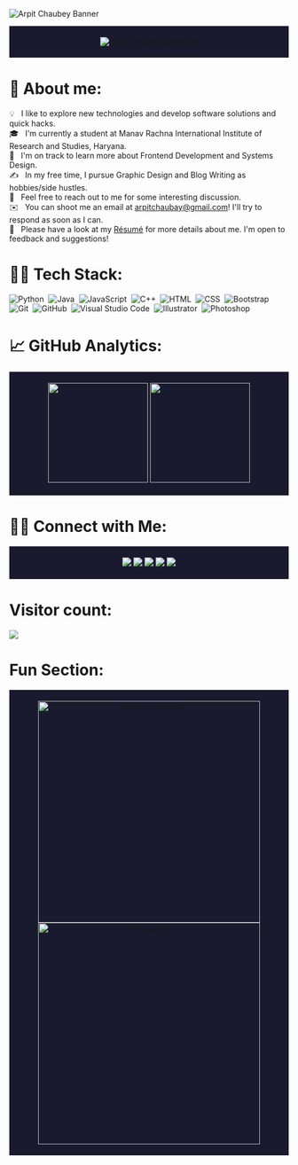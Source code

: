 ![Arpit Chaubey Banner](https://user-images.githubusercontent.com/74038190/225813708-98b745f2-7d22-48cf-9150-083f1b00d6c9.gif)

<div align="center" style="background-color:#1a1a2e; padding: 20px;">
  <img src="https://readme-typing-svg.herokuapp.com?font=Ubuntu&weight=700&size=40&pause=1000&color=E6F7E0&background=1a1a2e00&center=true&width=500&height=75&lines=Hi%F0%9F%91%8B%2C+I'm+Arpit+Chaubey;Frontend+Developer" alt="Hello, I'm Arpit Chaubey">
</div>

# 🤔 About me:

💡 &nbsp; I like to explore new technologies and develop software solutions and quick hacks.\
🎓 &nbsp; I'm currently a student at Manav Rachna International Institute of Research and Studies, Haryana.\
🌱 &nbsp; I'm on track to learn more about Frontend Development and Systems Design.\
✍️ &nbsp; In my free time, I pursue Graphic Design and Blog Writing as hobbies/side hustles.\
💬 &nbsp; Feel free to reach out to me for some interesting discussion.\
✉️ &nbsp; You can shoot me an email at arpitchaubay@gmail.com! I'll try to respond as soon as I can.\
📄 &nbsp; Please have a look at my [Résumé](https://foliomy.epizy.com) for more details about me. I'm open to feedback and suggestions!

# 🧑‍💻 Tech Stack:

![Python](https://img.shields.io/badge/-Python-333333?style=flat&logo=python)&nbsp;
![Java](https://img.shields.io/badge/-Java-333333?style=flat&logo=Java&logoColor=FFA518)&nbsp;
![JavaScript](https://img.shields.io/badge/-JavaScript-333333?style=flat&logo=javascript)&nbsp;
![C++](https://img.shields.io/badge/-C++-333333?style=flat&logo=C%2B%2B&logoColor=00599C)&nbsp;
![HTML](https://img.shields.io/badge/-HTML-333333?style=flat&logo=HTML5)&nbsp;
![CSS](https://img.shields.io/badge/-CSS-333333?style=flat&logo=CSS3&logoColor=1572B6)&nbsp;
![Bootstrap](https://img.shields.io/badge/-Bootstrap-333333?style=flat&logo=bootstrap&logoColor=563D7C)\
![Git](https://img.shields.io/badge/-Git-333333?style=flat&logo=git)&nbsp;
![GitHub](https://img.shields.io/badge/-GitHub-333333?style=flat&logo=github)&nbsp;
![Visual Studio Code](https://img.shields.io/badge/-Visual%20Studio%20Code-333333?style=flat&logo=visual-studio-code&logoColor=007ACC)&nbsp;
![Illustrator](https://img.shields.io/badge/-Illustrator-333333?style=flat&logo=adobe-illustrator)&nbsp;
![Photoshop](https://img.shields.io/badge/-Photoshop-333333?style=flat&logo=adobe-photoshop)&nbsp;

# 📈 GitHub Analytics:

<p align="center" style="background-color:#1a1a2e; padding: 20px;">
<a href="https://github.com/arpitchaubey">
  <img height="180em" src="https://github-readme-stats-eight-theta.vercel.app/api?username=arpitchaubey&show_icons=true&theme=vue-dark&include_all_commits=true&count_private=true" />
  <img height="180em" src="https://github-readme-stats-eight-theta.vercel.app/api/top-langs/?username=arpitchaubey&layout=compact&exclude_lang=java+r&theme=vue-dark" />
</a>
</p>

# 🤝🏻 Connect with Me:

<p align="center" style="background-color:#1a1a2e; padding: 20px;">
<a href="https://foliomy.epizy.com"><img src="https://img.shields.io/badge/-foliomy.epizy.com-3423A6?style=flat-square&logo=Google-Chrome&logoColor=white"/></a>
<a href="https://linkedin.com/in/arpit-chaubay"><img src="https://img.shields.io/badge/-Arpit%20Chaubay-0077B5?style=flat-square&logo=Linkedin&logoColor=white"/></a>
<a href="mailto:arpitchaubay2004@gmail.com"><img src="https://img.shields.io/badge/-arpitchaubay2004@gmail.com-D14836?style=flat-square&logo=Gmail&logoColor=white"/></a>
<a href="https://instagram.com/arpit_dev"><img src="https://img.shields.io/badge/-@arpit_dev-E4405F?style=flat-square&logo=Instagram&logoColor=white"/></a>
<a href="https://facebook.com/arpit-chaubay"><img src="https://img.shields.io/badge/-@arpit-chaubay-1877F2?style=flat-square&logo=Facebook&logoColor=white"/></a>
</p>

# Visitor count:
<p>
  <img src="https://profile-counter.glitch.me/shrannyobasu/count.svg" />
</p>

# Fun Section:

<div align="center" style="background-color:#1a1a2e; padding: 20px;">
  <img src="https://media.giphy.com/media/3o7aD6qgQMNzHH1YcM/giphy.gif" alt="Funny Coding Gif" width="400"/>
  <img src="https://media.giphy.com/media/l4pTfx2qLszoacZRS/giphy.gif" alt="Funny Gif" width="400"/>
</div>
